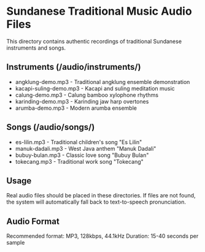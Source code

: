 # Sundanese Traditional Music Audio Files

This directory contains authentic recordings of traditional Sundanese instruments and songs.

## Instruments (/audio/instruments/)
- angklung-demo.mp3 - Traditional angklung ensemble demonstration
- kacapi-suling-demo.mp3 - Kacapi and suling meditation music
- calung-demo.mp3 - Calung bamboo xylophone rhythms
- karinding-demo.mp3 - Karinding jaw harp overtones
- arumba-demo.mp3 - Modern arumba ensemble

## Songs (/audio/songs/)
- es-lilin.mp3 - Traditional children's song "Es Lilin"
- manuk-dadali.mp3 - West Java anthem "Manuk Dadali"
- bubuy-bulan.mp3 - Classic love song "Bubuy Bulan"
- tokecang.mp3 - Traditional work song "Tokecang"

## Usage
Real audio files should be placed in these directories. If files are not found, the system will automatically fall back to text-to-speech pronunciation.

## Audio Format
Recommended format: MP3, 128kbps, 44.1kHz
Duration: 15-40 seconds per sample
